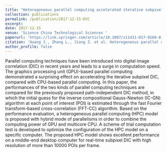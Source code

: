 ```yaml
---
title: "Heterogeneous parallel computing accelerated iterative subpixel digital image correlation"
collection: publications
permalink: /publication/2017-12-15-DVC
excerpt: 
date: 2017-12-15
venue: 'Science China Technological Sciences '
paperurl: 'https://link.springer.com/article/10.1007/s11431-017-9168-0'
citation: 'Huang J., Zhang L., Jiang Z. et al. Heterogeneous parallel computing accelerated iterative subpixel digital image correlation. Sci. China Technol. Sci. 61, 74–85 (2018). https://doi.org/10.1007/s11431-017-9168-0'
author_profile: false
---
```


Parallel computing techniques have been introduced into digital image correlation (DIC) in recent years and leads to a surge in computation speed. The graphics processing unit (GPU)-based parallel computing demonstrated a surprising effect on accelerating the iterative subpixel DIC, compared with CPU-based parallel computing. In this paper, the performances of the two kinds of parallel computing techniques are compared for the previously proposed path-independent DIC method, in which the initial guess for the inverse compositional Gauss-Newton (IC-GN) algorithm at each point of interest (POI) is estimated through the fast Fourier transform-based cross-correlation (FFT-CC) algorithm. Based on the performance evaluation, a heterogeneous parallel computing (HPC) model is proposed with hybrid mode of parallelisms in order to combine the computing power of GPU and multicore CPU. A scheme of trial computation test is developed to optimize the configuration of the HPC model on a specific computer. The proposed HPC model shows excellent performance on a middle-end desktop computer for real-time subpixel DIC with high resolution of more than 10000 POIs per frame.
